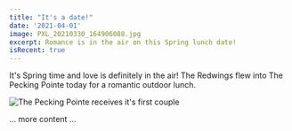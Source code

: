 ```yaml
---
title: "It's a date!"
date: '2021-04-01'
image: PXL_20210330_164906088.jpg
excerpt: Romance is in the air on this Spring lunch date!
isRecent: true
---
```


It's Spring time and love is definitely in the air! The Redwings flew into The Pecking Pointe today for a romantic outdoor lunch.

![The Pecking Pointe receives it's first couple](PXL_20210330_164906088.jpg)

... more content ...
